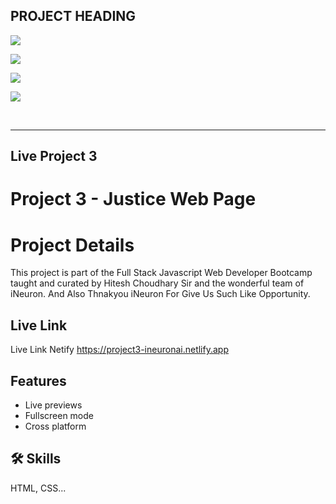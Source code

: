  
## PROJECT HEADING

![](https://img.shields.io/badge/LIVE%20PROJECT%203-JUSTICE%20%20WEB%20PAGE-blue)

![](https://img.shields.io/badge/TECH%20STACK-HTML%20%7C%20CSS-important)

![](https://img.shields.io/badge/PROJECT%20OWNER-ANUJ%20SHARMA-blueviolet)

![](https://img.shields.io/badge/SPECIAL%20THANKS-HITESH%20CHOUDHARY%20SIR%20%20%7C%20iNeuron.ai%20TEAM-ff69b4)


&nbsp;
***
## Live Project 3 




# Project 3  - Justice Web Page

# Project Details 

This project is part of the Full Stack Javascript Web Developer Bootcamp taught and curated by Hitesh Choudhary Sir and the wonderful team of iNeuron.
And Also Thnakyou iNeuron For Give Us Such Like Opportunity.


## Live Link

Live Link Netify
https://project3-ineuronai.netlify.app


## Features

- Live previews
- Fullscreen mode
- Cross platform


## 🛠 Skills
HTML, CSS...

